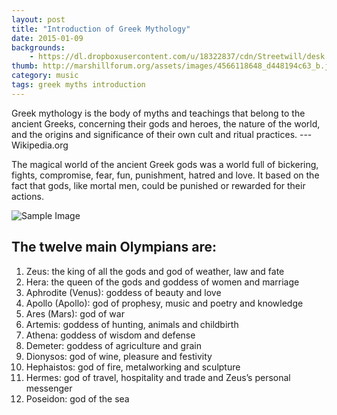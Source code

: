 ```yaml
---
layout: post
title: "Introduction of Greek Mythology"
date: 2015-01-09
backgrounds:
    - https://dl.dropboxusercontent.com/u/18322837/cdn/Streetwill/desk.jpeg
thumb: http://marshillforum.org/assets/images/4566118648_d448194c63_b.jpg
category: music
tags: greek myths introduction
---
```


Greek mythology is the body of myths and teachings that belong to the ancient Greeks, concerning their gods and heroes, the nature of the world, and the origins and significance of their own cult and ritual practices. --- Wikipedia.org

The magical world of the ancient Greek gods was a world full of bickering, fights, compromise, fear, fun, punishment, hatred and love. It based on the fact that gods, like mortal men, could be punished or rewarded for their actions.

![Sample Image](http://placehold.it/360x360)

## The twelve main Olympians are:

1. Zeus: the king of all the gods and god of weather, law and fate
2. Hera: the queen of the gods and goddess of women and marriage
3. Aphrodite (Venus): goddess of beauty and love
4. Apollo (Apollo): god of prophesy, music and poetry and knowledge
5. Ares (Mars): god of war
6. Artemis: goddess of hunting, animals and childbirth
7. Athena: goddess of wisdom and defense
8. Demeter: goddess of agriculture and grain
9. Dionysos: god of wine, pleasure and festivity
10. Hephaistos: god of fire, metalworking and sculpture
11. Hermes: god of travel, hospitality and trade and Zeus’s personal messenger
12. Poseidon: god of the sea
